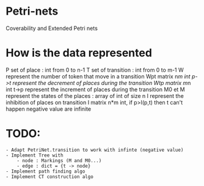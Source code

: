 # Petri-nets
 Coverability and Extended Petri nets

# How is the data represented
P set of place : int from 0 to n-1
T set of transition : int from 0 to m-1
W represent the number of token that move in a transition
    Wpt matrix n*m int p->t represent the decrement of places during the transition
    Wtp matrix m*n int t->p represent the increment of places during the transition
M0 et M represent the states of the places : array of int of size n
I represent the inhibition of places on transition
    I matrix n*m int, if p>I(p,t) then t can't happen
    negative value are infinite

# TODO:
    - Adapt PetriNet.transition to work with infinte (negative value)
    - Implement Tree with
        - node : Markings (M and M0...)
        - edge : dict = {t -> node}          
    - Implement path finding algo
    - Implement CT construction algo